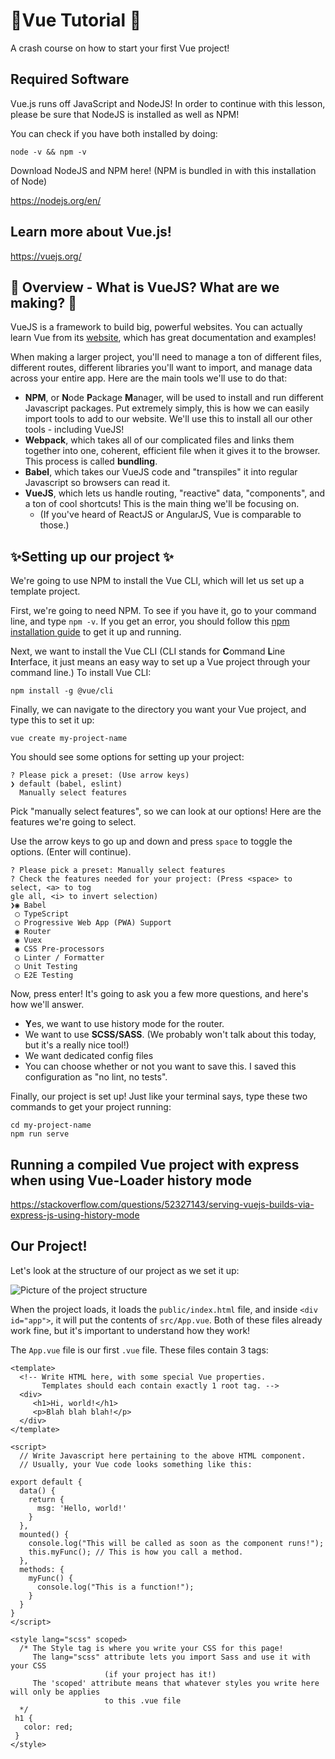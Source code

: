 # 🖖Vue Tutorial 🖖
A crash course on how to start your first Vue project!

## Required Software
Vue.js runs off JavaScript and NodeJS! In order to continue with this lesson, please be sure that NodeJS is installed as well as NPM!

You can check if you have both installed by doing:

```node -v && npm -v```


Download NodeJS and NPM here! (NPM is bundled in with this installation of Node)

https://nodejs.org/en/

## Learn more about Vue.js!
https://vuejs.org/ 

## 🤔 Overview - What is VueJS? What are we making? 🤔

VueJS is a framework to build big, powerful websites. You can actually learn Vue from its [website](https://vuejs.org/), which has great documentation and examples!

When making a larger project, you'll need to manage a ton of different files, different routes, different libraries you'll want to import, and manage data across your entire app. Here are the main tools we'll use to do that:

 - **NPM**, or **N**ode **P**ackage **M**anager, will be used to install and run different Javascript packages. Put extremely simply, this is how we can easily import tools to add to our website. We'll use this to install all our other tools - including VueJS!
 - **Webpack**, which takes all of our complicated files and links them together into one, coherent, efficient file when it gives it to the browser. This process is called **bundling**.
 - **Babel**, which takes our VueJS code and "transpiles" it into regular Javascript so browsers can read it.
 - **VueJS**, which lets us handle routing, "reactive" data, "components", and a ton of cool shortcuts! This is the main thing we'll be focusing on.
   - (If you've heard of ReactJS or AngularJS, Vue is comparable to those.)
   
## ✨Setting up our project ✨

We're going to use NPM to install the Vue CLI, which will let us set up a template project.

First, we're going to need NPM. To see if you have it, go to your command line, and type `npm -v`. If you get an error, you should follow this [npm installation guide]([NodeJS](https://nodejs.org/en/download/).) to get it up and running.

Next, we want to install the Vue CLI (CLI stands for **C**ommand **L**ine **I**nterface, it just means an easy way to set up a Vue project through your command line.) To install Vue CLI: 

`npm install -g @vue/cli`

Finally, we can navigate to the directory you want your Vue project, and type this to set it up: 

`vue create my-project-name`

You should see some options for setting up your project:

```
? Please pick a preset: (Use arrow keys)
❯ default (babel, eslint) 
  Manually select features 
```

Pick "manually select features", so we can look at our options! Here are the features we're going to select.

Use the arrow keys to go up and down and press `space` to toggle the options. (Enter will continue).

```
? Please pick a preset: Manually select features
? Check the features needed for your project: (Press <space> to select, <a> to tog
gle all, <i> to invert selection)
❯◉ Babel
 ◯ TypeScript
 ◯ Progressive Web App (PWA) Support
 ◉ Router
 ◉ Vuex
 ◉ CSS Pre-processors
 ◯ Linter / Formatter
 ◯ Unit Testing
 ◯ E2E Testing
```

Now, press enter! It's going to ask you a few more questions, and here's how we'll answer.
- **Y**es, we want to use history mode for the router.
- We want to use **SCSS/SASS**. (We probably won't talk about this today, but it's a really nice tool!)
- We want dedicated config files
- You can choose whether or not you want to save this. I saved this configuration as "no lint, no tests".

Finally, our project is set up! Just like your terminal says, type these two commands to get your project running:

```
cd my-project-name
npm run serve
```

## Running a compiled Vue project with express when using Vue-Loader history mode
https://stackoverflow.com/questions/52327143/serving-vuejs-builds-via-express-js-using-history-mode

## Our Project! 

Let's look at the structure of our project as we set it up:

![Picture of the project structure](https://github.com/hacksu/vue-tutorial/blob/master/Screen%20Shot%202018-09-04%20at%205.36.16%20PM.png?raw=true)

When the project loads, it loads the `public/index.html` file, and inside `<div id="app">`, it will put the contents of `src/App.vue`. Both of these files already work fine, but it's important to understand how they work!

The `App.vue` file is our first `.vue` file. These files contain 3 tags: 

```
<template>
  <!-- Write HTML here, with some special Vue properties. 
       Templates should each contain exactly 1 root tag. -->
  <div>
     <h1>Hi, world!</h1>
     <p>Blah blah blah!</p>
  </div>
</template>

<script>
  // Write Javascript here pertaining to the above HTML component.
  // Usually, your Vue code looks something like this:

export default {
  data() {
    return {
      msg: 'Hello, world!'
    }
  },
  mounted() {
    console.log("This will be called as soon as the component runs!");
    this.myFunc(); // This is how you call a method.
  },
  methods: {
    myFunc() {
      console.log("This is a function!");
    }
  }
}
</script>

<style lang="scss" scoped>
  /* The Style tag is where you write your CSS for this page!
     The lang="scss" attribute lets you import Sass and use it with your CSS 
                     (if your project has it!)
     The 'scoped' attribute means that whatever styles you write here will only be applies
                     to this .vue file
  */
 h1 {
   color: red;
 }
</style>
```
